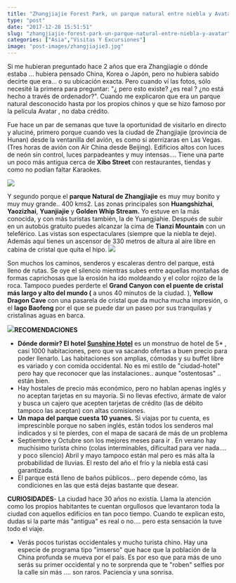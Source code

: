 ```yaml
---
title: "Zhangjiajie Forest Park, un parque natural entre niebla y Avatar"
type: "post"
date: "2017-12-28 15:51:51"
slug: "zhangjiajie-forest-park-un-parque-natural-entre-niebla-y-avatar"
categories: ["Asia","Visitas Y Excursiones"]
image: "post-images/zhangjiajie3.jpg"
---
```


Si me hubieran preguntado hace 2 años que era Zhangjiagie o dónde estaba ... hubiera pensado China, Korea o Japón, pero no hubiera sabido decirte que era... o su ubicación exacta. Pero cuando ví las fotos, sólo necesité la primera para preguntar: "¿ pero esto existe? ¿es real ? ¿no está hecho a través de ordenador?". Cuando me explicaron que era un parque natural desconocido hasta por los propios chinos y que se hizo famoso por la película Avatar , no daba crédito.  
  
Fue hace un par de semanas que tuve la oportunidad de visitarlo en directo y aluciné, primero porque cuando ves la ciudad de Zhangjiajie (provincia de Hunan) desde la ventanilla del avión, es como si aterrizaras en Las Vegas. (Tres horas de avión con Air China desde Beijing). Edificios altos con luces de neón sin control, luces parpadeantes y muy intensas.... Tiene una parte un poco más antigua cerca de **Xibo Street** con restaurantes, tiendas y como no podían faltar Karaokes.  
  
![](post-images/zhangjiajie3.jpg)  
  
Y segundo porque el **parque Natural de Zhangjiajie** es muy muy bonito y muy muy grande.. 400 kms2. Las zonas principales son **Huangshizhai**, **Yaozizhai**, **Yuanjiajie** y **Golden Whip Stream.**  Yo estuve en la más conocida, y con más turistas también, la de Yuangjiahie. Después de subir en un autobús gratuito puedes alcanzar la cima de **Tianzi Mountain** con un teleférico. Las vistas son espectaculares (siempre que la niebla te deje). Además aquí tienes un ascensor de 330 metros de altura al aire libre en cabina de cristal que quita el hipo. ![](post-images/IMG_0868-1.jpg)  
  
Son muchos los caminos, senderos y escaleras dentro del parque, está lleno de rutas. Se oye el silencio mientras subes entre aquellas montañas de formas caprichosas que la erosión ha ido moldeando y el color rojizo de la roca. Tampoco puedes perderte el **Grand Canyon con el puente de cristal más largo y alto del mundo (** a unos 40 minutos de la ciudad. ), **Yellow Dragon Cave** con una pasarela de cristal que da mucha mucha impresión, o el **lago Baofeng** por el que se puede dar un paseo por sus tranquilas y cristalinas aguas en barca.  
  
![](post-images/zhangjiajie-grand-canyon.jpg)**RECOMENDACIONES**

- **Dónde dormir? El hotel [Sunshine Hotel](http://www.booking.com/hotel/cn/zhangjiajie-sunshine.html?aid=1294466&no_rooms=1&group_adults=1)** es un monstruo de hotel de 5\* , casi 1000 habitaciones, pero que va sacando ofertas a buen precio para poder llenarlo. Las habitaciones son amplias, cómodas y su buffet libre es variado y con comida occidental. No es mi estilo de "ciudad-hotel" pero hay que reconocer que las instalaciones.. aunque "ostentosas" .. están bien.
- Hay hostales de precio más económico, pero no hablan apenas inglés y no aceptan tarjetas en su mayoría. Si no llevas efectivo, ármate de valor y busca un cajero que acepten tarjetas de crédito (las de débito tampoco las aceptan) con altas comisiones.
- **Un mapa del parque cuesta 10 yuanes.** Si viajas por tu cuenta, es imprescinble porque no saben inglés, están todos los senderos mal indicados y si te pierdes, con el mapa de sacará de más de un problema
- Septiembre y Octubre son los mejores meses para ir . En verano hay muchisimo turista chino (colas interminables, dificultad para ver nada.... y poco silencio) Abril y mayo tampoco están mal pero es más alta la probabilidad de lluvias. El resto del año el frío y la niebla está casi garantizada.
- El parque está lleno de baños públicos... pero depende cómo, las condiciones en las que está dejas bastante que desear.

**CURIOSIDADES**- La ciudad hace 30 años no existía. Llama la atención como los propios habitantes te cuentan orgullosos que levantaron toda la ciudad con aquellos edificios en tan poco tiempo. Cuando te explican esto, dudas si la parte más "antigua" es real o no.... pero esta sensación la tuve todo el viaje.
- Verás pocos turistas occidentales y mucho turista chino. Hay una especie de programa tipo "imserso" que hace que la población de la China profunda se mueva por el país. Es por eso que para más de uno serás su primer occidental y no te sorprenda que te "roben" selfies por la calle sin más .... son raros. Paciencia y una sonrisa.
